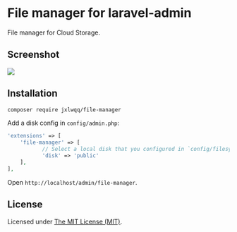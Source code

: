 # File manager for laravel-admin

File manager for Cloud Storage.

## Screenshot

<img src="https://user-images.githubusercontent.com/2421068/55272835-f5780d80-52fd-11e9-9f56-07ea778925c5.png">

## Installation

```bash
composer require jxlwqq/file-manager
```

Add a disk config in `config/admin.php`:

```php
'extensions' => [
    'file-manager' => [
           // Select a local disk that you configured in `config/filesystem.php`
           'disk' => 'public'
    ],
],
```

Open `http://localhost/admin/file-manager`.

License
------------
Licensed under [The MIT License (MIT)](LICENSE).
